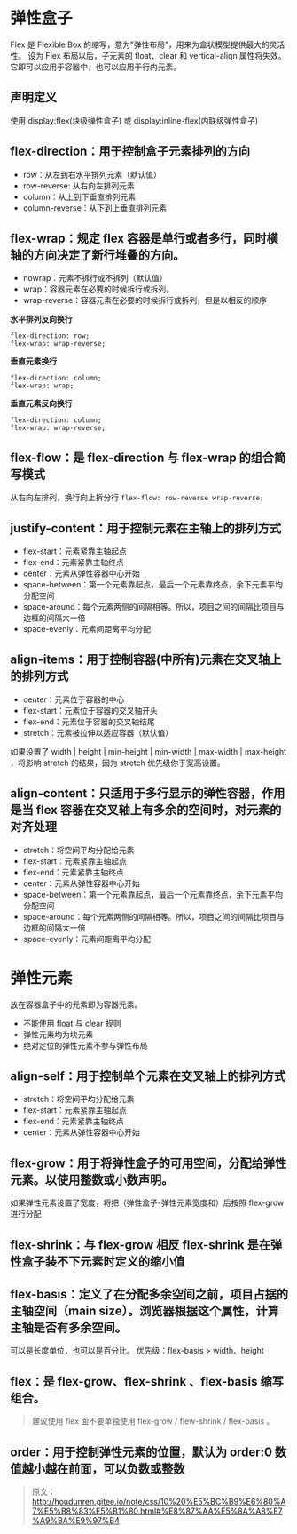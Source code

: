# 弹性盒子

Flex 是 Flexible Box 的缩写，意为"弹性布局"，用来为盒状模型提供最大的灵活性。
设为 Flex 布局以后，子元素的 float、clear 和 vertical-align 属性将失效。
它即可以应用于容器中，也可以应用于行内元素。

## 声明定义

使用 display:flex(块级弹性盒子) 或 display:inline-flex(内联级弹性盒子)

## flex-direction：用于控制盒子元素排列的方向

- row：从左到右水平排列元素（默认值）
- row-reverse: 从右向左排列元素
- column：从上到下垂直排列元素
- column-reverse：从下到上垂直排列元素

## flex-wrap：规定 flex 容器是单行或者多行，同时横轴的方向决定了新行堆叠的方向。

- nowrap：元素不拆行或不拆列（默认值）
- wrap：容器元素在必要的时候拆行或拆列。
- wrap-reverse：容器元素在必要的时候拆行或拆列，但是以相反的顺序

**水平排列反向换行**

```
flex-direction: row;
flex-wrap: wrap-reverse;
```

**垂直元素换行**

```
flex-direction: column;
flex-wrap: wrap;
```

**垂直元素反向换行**

```
flex-direction: column;
flex-wrap: wrap-reverse;
```

## flex-flow：是 flex-direction 与 flex-wrap 的组合简写模式

从右向左排列，换行向上拆分行
`flex-flow: row-reverse wrap-reverse;`

## justify-content：用于控制元素在**主轴**上的排列方式

- flex-start：元素紧靠主轴起点
- flex-end：元素紧靠主轴终点
- center：元素从弹性容器中心开始
- space-between：第一个元素靠起点，最后一个元素靠终点，余下元素平均分配空间
- space-around：每个元素两侧的间隔相等。所以，项目之间的间隔比项目与边框的间隔大一倍
- space-evenly：元素间距离平均分配

## align-items：用于控制容器(中所有)元素在**交叉轴**上的排列方式

- center：元素位于容器的中心
- flex-start：元素位于容器的交叉轴开头
- flex-end：元素位于容器的交叉轴结尾
- stretch：元素被拉伸以适应容器（默认值）

如果设置了 width | height | min-height | min-width | max-width | max-height ，将影响 stretch 的结果，因为 stretch 优先级你于宽高设置。

## align-content：只适用于多行显示的弹性容器，作用是当 flex 容器在交叉轴上有多余的空间时，对元素的对齐处理

- stretch：将空间平均分配给元素
- flex-start：元素紧靠主轴起点
- flex-end：元素紧靠主轴终点
- center：元素从弹性容器中心开始
- space-between：第一个元素靠起点，最后一个元素靠终点，余下元素平均分配空间
- space-around：每个元素两侧的间隔相等。所以，项目之间的间隔比项目与边框的间隔大一倍
- space-evenly：元素间距离平均分配

# 弹性元素

放在容器盒子中的元素即为容器元素。

- 不能使用 float 与 clear 规则
- 弹性元素均为块元素
- 绝对定位的弹性元素不参与弹性布局

## align-self：用于控制单个元素在交叉轴上的排列方式

- stretch：将空间平均分配给元素
- flex-start：元素紧靠主轴起点
- flex-end：元素紧靠主轴终点
- center：元素从弹性容器中心开始

## flex-grow：用于将弹性盒子的可用空间，分配给弹性元素。以使用整数或小数声明。

如果弹性元素设置了宽度，将把（弹性盒子-弹性元素宽度和）后按照 flex-grow 进行分配

## flex-shrink：与 flex-grow 相反 flex-shrink 是在弹性盒子装不下元素时定义的缩小值

## flex-basis：定义了在分配多余空间之前，项目占据的主轴空间（main size）。浏览器根据这个属性，计算主轴是否有多余空间。

可以是长度单位，也可以是百分比。
优先级：flex-basis > width、height

## flex：是 flex-grow、flex-shrink 、flex-basis 缩写组合。

> 建议使用 flex 面不要单独使用 flex-grow / flew-shrink / flex-basis 。

## order：用于控制弹性元素的位置，默认为 order:0 数值越小越在前面，可以负数或整数

> 原文：http://houdunren.gitee.io/note/css/10%20%E5%BC%B9%E6%80%A7%E5%B8%83%E5%B1%80.html#%E8%87%AA%E5%8A%A8%E7%A9%BA%E9%97%B4
